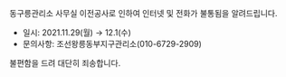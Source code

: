 동구릉관리소 사무실 이전공사로 인하여 인터넷 및 전화가 불통됨을 알려드립니다.
- 일시: 2021.11.29(월) → 12.1(수)
- 문의사항: 조선왕릉동부지구관리소(010-6729-2909)

불편함을 드려 대단히 죄송합니다.